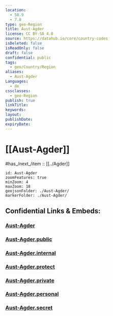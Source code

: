 ```yaml
---
location:
  - 58.9
  - 7.8
type: geo-Region
title: Aust-Agder
license: CC BY-SA 4.0
source: https://datahub.io/core/country-codes
isDeleted: false
isReadOnly: false
draft: false
confidential: public
tags:
  - geo/Country/Region
aliases:
  - Aust-Agder
Languages:
  - de
cssclasses:
  - geo-Region
publish: true
linkTitle:
keywords:
layout:
publishDate:
expiryDate:
---
```


# [[Aust-Agder]]

#has_/next_/item :: [[../Agder]] 


```leaflet
id: Aust-Agder
zoomFeatures: true 
minZoom: 4 
maxZoom: 18
geojsonFolder: ./Aust-Agder/
markerFolder: ./Aust-Agder/
```


## Confidential Links & Embeds: 

### [Aust-Agder](/_Standards/Earth/Continent/Europe/Europe~North/Norway/Counties~Norway/Agder/Aust-Agder.md) 

### [Aust-Agder.public](/_public/Earth/Continent/Europe/Europe~North/Norway/Counties~Norway/Agder/Aust-Agder.public.md) 

### [Aust-Agder.internal](/_internal/Earth/Continent/Europe/Europe~North/Norway/Counties~Norway/Agder/Aust-Agder.internal.md) 

### [Aust-Agder.protect](/_protect/Earth/Continent/Europe/Europe~North/Norway/Counties~Norway/Agder/Aust-Agder.protect.md) 

### [Aust-Agder.private](/_private/Earth/Continent/Europe/Europe~North/Norway/Counties~Norway/Agder/Aust-Agder.private.md) 

### [Aust-Agder.personal](/_personal/Earth/Continent/Europe/Europe~North/Norway/Counties~Norway/Agder/Aust-Agder.personal.md) 

### [Aust-Agder.secret](/_secret/Earth/Continent/Europe/Europe~North/Norway/Counties~Norway/Agder/Aust-Agder.secret.md)

